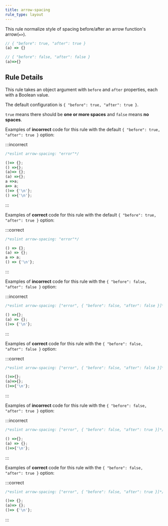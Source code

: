 ```yaml
---
title: arrow-spacing
rule_type: layout
---
```

This rule normalize style of spacing before/after an arrow function's arrow(`=>`).

```js
// { "before": true, "after": true }
(a) => {}

// { "before": false, "after": false }
(a)=>{}
```

## Rule Details

This rule takes an object argument with `before` and `after` properties, each with a Boolean value.

The default configuration is `{ "before": true, "after": true }`.

`true` means there should be **one or more spaces** and `false` means **no spaces**.

Examples of **incorrect** code for this rule with the default `{ "before": true, "after": true }` option:

:::incorrect

```js
/*eslint arrow-spacing: "error"*/

()=> {};
() =>{};
(a)=> {};
(a) =>{};
a =>a;
a=> a;
()=> {'\n'};
() =>{'\n'};
```

:::

Examples of **correct** code for this rule with the default `{ "before": true, "after": true }` option:

:::correct

```js
/*eslint arrow-spacing: "error"*/

() => {};
(a) => {};
a => a;
() => {'\n'};
```

:::

Examples of **incorrect** code for this rule with the `{ "before": false, "after": false }` option:

:::incorrect

```js
/*eslint arrow-spacing: ["error", { "before": false, "after": false }]*/

() =>{};
(a) => {};
()=> {'\n'};
```

:::

Examples of **correct** code for this rule with the `{ "before": false, "after": false }` option:

:::correct

```js
/*eslint arrow-spacing: ["error", { "before": false, "after": false }]*/

()=>{};
(a)=>{};
()=>{'\n'};
```

:::

Examples of **incorrect** code for this rule with the `{ "before": false, "after": true }` option:

:::incorrect

```js
/*eslint arrow-spacing: ["error", { "before": false, "after": true }]*/

() =>{};
(a) => {};
()=>{'\n'};
```

:::

Examples of **correct** code for this rule with the `{ "before": false, "after": true }` option:

:::correct

```js
/*eslint arrow-spacing: ["error", { "before": false, "after": true }]*/

()=> {};
(a)=> {};
()=> {'\n'};
```

:::
